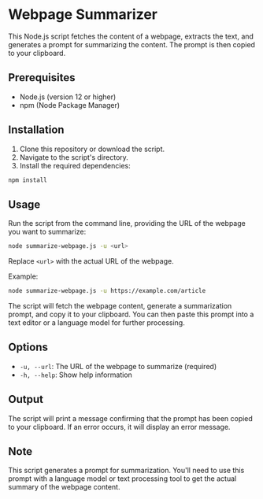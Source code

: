 # Webpage Summarizer

This Node.js script fetches the content of a webpage, extracts the text, and generates a prompt for summarizing the content. The prompt is then copied to your clipboard.

## Prerequisites

- Node.js (version 12 or higher)
- npm (Node Package Manager)

## Installation

1. Clone this repository or download the script.
2. Navigate to the script's directory.
3. Install the required dependencies:

```bash
npm install
```

## Usage

Run the script from the command line, providing the URL of the webpage you want to summarize:

```bash
node summarize-webpage.js -u <url>
```

Replace `<url>` with the actual URL of the webpage.

Example:

```bash
node summarize-webpage.js -u https://example.com/article
```

The script will fetch the webpage content, generate a summarization prompt, and copy it to your clipboard. You can then paste this prompt into a text editor or a language model for further processing.

## Options

- `-u, --url`: The URL of the webpage to summarize (required)
- `-h, --help`: Show help information

## Output

The script will print a message confirming that the prompt has been copied to your clipboard. If an error occurs, it will display an error message.

## Note

This script generates a prompt for summarization. You'll need to use this prompt with a language model or text processing tool to get the actual summary of the webpage content.
